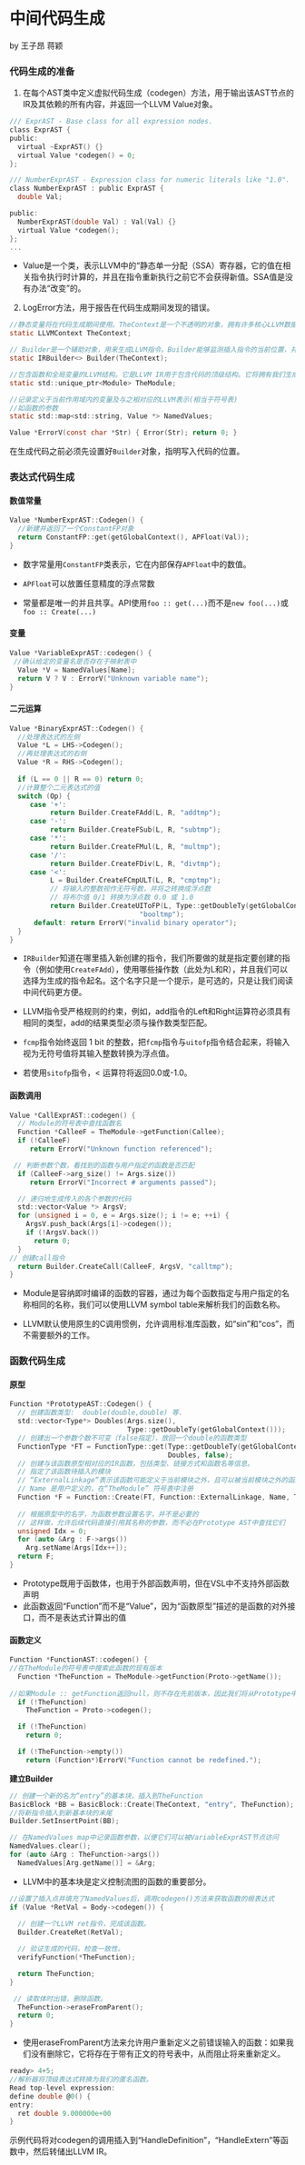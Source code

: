# 中间代码生成

by 王子昂 蒋颖

### 代码生成的准备

1. 在每个AST类中定义虚拟代码生成（codegen）方法，用于输出该AST节点的IR及其依赖的所有内容，并返回一个LLVM Value对象。

```c
/// ExprAST - Base class for all expression nodes.
class ExprAST {
public:
  virtual ~ExprAST() {}
  virtual Value *codegen() = 0;
};

/// NumberExprAST - Expression class for numeric literals like "1.0".
class NumberExprAST : public ExprAST {
  double Val;

public:
  NumberExprAST(double Val) : Val(Val) {}
  virtual Value *codegen();
};
...
```

* Value是一个类，表示LLVM中的“静态单一分配（SSA）寄存器，它的值在相关指令执行时计算的，并且在指令重新执行之前它不会获得新值。SSA值是没有办法“改变”的。

2. LogError方法，用于报告在代码生成期间发现的错误。

```c
//静态变量将在代码生成期间使用。TheContext是一个不透明的对象，拥有许多核心LLVM数据结构，例如类型和常量值表，用一个实例传递到需要它的API中。
static LLVMContext TheContext;

// Builder是一个辅助对象，用来生成LLVM指令。Builder能够监测插入指令的当前位置，并具有创建新指令的方法。
static IRBuilder<> Builder(TheContext);

//包含函数和全局变量的LLVM结构。它是LLVM IR用于包含代码的顶级结构。它将拥有我们生成的所有中间代码的内存，这就是codegen（）方法返回未加工的Value*而不是unique_ptr 的原因。
static std::unique_ptr<Module> TheModule;

//记录定义于当前作用域内的变量及与之相对应的LLVM表示(相当于符号表) 
//如函数的参数
static std::map<std::string, Value *> NamedValues;

Value *ErrorV(const char *Str) { Error(Str); return 0; }
```

在生成代码之前必须先设置好`Builder`对象，指明写入代码的位置。

### 表达式代码生成

#### 数值常量 ####

```c
Value *NumberExprAST::Codegen() {
  //新建并返回了一个ConstantFP对象
  return ConstantFP::get(getGlobalContext(), APFloat(Val));
}
```

* 数字常量用`ConstantFP`类表示，它在内部保存`APFloat`中的数值。
* `APFloat`可以放置任意精度的浮点常数

* 常量都是唯一的并且共享。API使用`foo :: get(...)`而不是`new foo(...)`或`foo :: Create(...)`

#### 变量 ####

```c
Value *VariableExprAST::codegen() {
 //确认给定的变量名是否存在于映射表中
  Value *V = NamedValues[Name];
  return V ? V : ErrorV("Unknown variable name");
}
```

#### 二元运算 ####

```c
Value *BinaryExprAST::Codegen() {
  //处理表达式的左侧
  Value *L = LHS->Codegen();
  //再处理表达式的右侧
  Value *R = RHS->Codegen();
  
  if (L == 0 || R == 0) return 0;
  //计算整个二元表达式的值  
  switch (Op) {
  	 case '+': 
          return Builder.CreateFAdd(L, R, "addtmp");
 	 case '-': 
          return Builder.CreateFSub(L, R, "subtmp");
 	 case '*': 
          return Builder.CreateFMul(L, R, "multmp");
     case '/': 
          return Builder.CreateFDiv(L, R, "divtmp");
 	 case '<':
    	  L = Builder.CreateFCmpULT(L, R, "cmptmp");
          // 将输入的整数视作无符号数，并将之转换成浮点数
    	  // 将布尔值 0/1 转换为浮点数 0.0 或 1.0
   		  return Builder.CreateUIToFP(L, Type::getDoubleTy(getGlobalContext()),
                                "booltmp");
  	  default: return ErrorV("invalid binary operator");
  }
}
```

* `IRBuilder`知道在哪里插入新创建的指令，我们所要做的就是指定要创建的指令（例如使用`CreateFAdd`），使用哪些操作数（此处为L和R），并且我们可以选择为生成的指令起名。这个名字只是一个提示，是可选的，只是让我们阅读中间代码更方便。

* LLVM指令受严格规则的约束，例如，add指令的Left和Right运算符必须具有相同的类型，add的结果类型必须与操作数类型匹配。

* `fcmp`指令始终返回 1 bit 的整数，把`fcmp`指令与`uitofp`指令结合起来，将输入视为无符号值将其输入整数转换为浮点值。

* 若使用`sitofp`指令，$<$ 运算符将返回0.0或-1.0。

#### 函数调用 ####

```c
Value *CallExprAST::codegen() {
  // Module的符号表中查找函数名
  Function *CalleeF = TheModule->getFunction(Callee);
  if (!CalleeF)
     return ErrorV("Unknown function referenced");

 // 判断参数个数，看找到的函数与用户指定的函数是否匹配
  if (CalleeF->arg_size() != Args.size())
     return ErrorV("Incorrect # arguments passed");

  // 递归地生成传入的各个参数的代码
  std::vector<Value *> ArgsV;
  for (unsigned i = 0, e = Args.size(); i != e; ++i) {
    ArgsV.push_back(Args[i]->codegen());
    if (!ArgsV.back())
      return 0;
  }
// 创建call指令
  return Builder.CreateCall(CalleeF, ArgsV, "calltmp");
}
```

* Module是容纳即时编译的函数的容器，通过为每个函数指定与用户指定的名称相同的名称，我们可以使用LLVM symbol table来解析我们的函数名称。

* LLVM默认使用原生的C调用惯例，允许调用标准库函数，如“sin”和“cos”，而不需要额外的工作。

### 函数代码生成

#### 原型 ####

```c
Function *PrototypeAST::Codegen() {
  // 创建函数类型:  double(double,double) 等.
  std::vector<Type*> Doubles(Args.size(),
                             Type::getDoubleTy(getGlobalContext()));
  // 创建出一个参数个数不可变（false指定），放回一个double的函数类型
  FunctionType *FT = FunctionType::get(Type::getDoubleTy(getGlobalContext()),
                                       Doubles, false);
  // 创建与该函数原型相对应的IR函数，包括类型、链接方式和函数名等信息。
  // 指定了该函数待插入的模块
  // “ExternalLinkage”表示该函数可能定义于当前模块之外，且可以被当前模块之外的函数调用
  // Name 是用户定义的，在“TheModule” 符号表中注册
  Function *F = Function::Create(FT, Function::ExternalLinkage, Name, TheModule);
  
  // 根据原型中的名字，为函数参数设置名字，并不是必要的
  // 这样做，允许后续代码直接引用其名称的参数，而不必在Prototype AST中查找它们
  unsigned Idx = 0;
  for (auto &Arg : F->args())
    Arg.setName(Args[Idx++]);
  return F;
}
```

* Prototype既用于函数体，也用于外部函数声明，但在VSL中不支持外部函数声明
* 此函数返回“Function”而不是“Value”，因为“函数原型”描述的是函数的对外接口，而不是表达式计算出的值

#### 函数定义 ####

```c
Function *FunctionAST::codegen() {
//在TheModule的符号表中搜索此函数的现有版本
  Function *TheFunction = TheModule->getFunction(Proto->getName());
    
//如果Module :: getFunction返回null，则不存在先前版本，因此我们将从Prototype中编译一个。
  if (!TheFunction)
    TheFunction = Proto->codegen();

  if (!TheFunction)
    return 0;

  if (!TheFunction->empty())
    return (Function*)ErrorV("Function cannot be redefined.");
```

**建立Builder**

```c
// 创建一个新的名为“entry”的基本块，插入到TheFunction
BasicBlock *BB = BasicBlock::Create(TheContext, "entry", TheFunction);
//将新指令插入到新基本块的末尾
Builder.SetInsertPoint(BB);

// 在NamedValues map中记录函数参数，以便它们可以被VariableExprAST节点访问
NamedValues.clear();
for (auto &Arg : TheFunction->args())
  NamedValues[Arg.getName()] = &Arg;
```

* LLVM中的基本块是定义控制流图的函数的重要部分。

```c
//设置了插入点并填充了NamedValues后，调用codegen()方法来获取函数的根表达式
if (Value *RetVal = Body->codegen()) {
  
  // 创建一个LLVM ret指令，完成该函数。
  Builder.CreateRet(RetVal);

  // 验证生成的代码，检查一致性。
  verifyFunction(*TheFunction);

  return TheFunction;
}
```

```c
 // 读取体时出错，删除函数。
  TheFunction->eraseFromParent();
  return 0;
}
```

* 使用eraseFromParent方法来允许用户重新定义之前错误输入的函数：如果我们没有删除它，它将存在于带有正文的符号表中，从而阻止将来重新定义。

```c
ready> 4+5;
//解析器将顶级表达式转换为我们的匿名函数。
Read top-level expression:
define double @0() {
entry:
  ret double 9.000000e+00
}
```

示例代码将对codegen的调用插入到“HandleDefinition”，“HandleExtern”等函数中，然后转储出LLVM IR。

